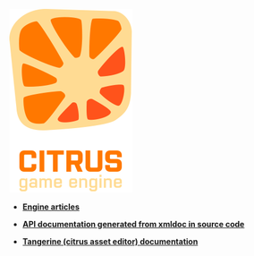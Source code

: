 ![](images/splash.png)

- **[Engine articles](articles/intro.md)**

- **[API documentation generated from xmldoc in source code](api/Lime.Node.yml)**

- **[Tangerine (citrus asset editor) documentation](tangerine/intro.md)**
